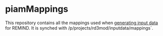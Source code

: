 # piamMappings

This repository contains all the mappings used when [generating input data](https://github.com/remindmodel/remind/blob/develop/tutorials/06_Advanced_ChangeInputs.md#input-data) for REMIND. It is synched with /p/projects/rd3mod/inputdata/mappings`. 
